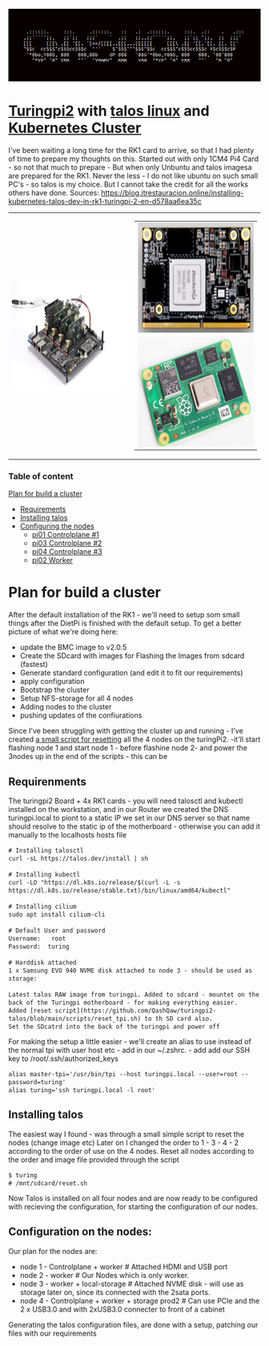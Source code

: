 ﻿![QashQaw](docs/images/qashqaw.png)

# [Turingpi2](https://turingpi.com/product/turing-pi-2/) with [talos linux](https://www.talos.dev/) and [Kubernetes Cluster](https://kubernetes.io/)

I've been waiting a long time for the RK1 card to arrive, so that I had plenty of time to prepare my thoughts on this.
Started out with only 1CM4 Pi4 Card - so not that much to prepare - But when only Unbuntu and talos imagesa are prepared for the RK1. Never the less - I do not like ubuntu on such small PC's - so talos is my choice. But I cannot take the credit for all the works others have done. 
Sources: 
    https://blog.itrestauracion.online/installing-kubernetes-talos-dev-in-rk1-turingpi-2-en-d578aa6ea35c
    
<table>
    <tr>
        <td>
           <img src="docs/images/turingpi-board.jpg" width="392px" height="220px" alt="TuringPi-v2.4" />
        </td>
        <td>
            <table>
                <tr>
                    <td><img src="docs/images/RockChip.png" width="392px" height="220px" alt="Rockchip RK2588"></td>
                </tr>
                <tr>
                    <td><img src="docs/images/CM4.png" width="392px" height="220px" alt="RaspberryPi CM04"></td>
                </tr>
            </table>
        </td>
    </tr>
</table>    

### Table of content

[Plan for build a cluster](https://github.com/QashQaw/turingpi2-talos#plan-for-build-a-cluster)
* [Requirements](https://github.com/QashQaw/turingpi2-talos#requirenments)   
* [Installing talos](https://github.com/QashQaw/turingpi2-talos#installing-talos)    
* [Configuring the nodes](https://github.com/QashQaw/turingpi2-talos#configuration-on-the-nodes)
  - [pi01 Controlplane #1]()
  - [pi03 Controlplane #2]()
  - [pi04 Controlplane #3]()
  - [pi02 Worker]()

# Plan for build a cluster 
After the default installation of the RK1 - we'll need to setup som small things after the DietPi is finished with the default setup. To get a better picture of what we're doing here: 
  * update the BMC image to v2.0.5
  * Create the SDcard with images for Flashing the Images from sdcard (fastest)
  * Generate standard configuration (and edit it to fit our requirements)
  * apply configuration 
  * Bootstrap the cluster
  * Setup NFS-storage for all 4 nodes
  * Adding nodes to the cluster
  * pushing updates of the confiurations

Since I've been struggling with getting the cluster up and running - I've created [a small script for resetting](sdcard/reset) all the 4 nodes on the turingPi2. -it'll start flashing node 1 and start node 1 - before flashine node 2- and power the 3nodes up in the end of the scripts - this can be 

## Requirenments
The turingpi2 Board + 4x RK1 cards - you will need talosctl and kubectl installed on the workstation, and in our Router we created the DNS turingpi.local to piont to a static IP we set in our DNS server so that name should resolve to the static ip of the motherboard - otherwise you can add it manually to the localhosts hosts file

    # Installing talosctl
    curl -sL https://talos.dev/install | sh

    # Installing kubectl 
    curl -LO "https://dl.k8s.io/release/$(curl -L -s https://dl.k8s.io/release/stable.txt)/bin/linux/amd64/kubectl" 

    # Installing cilium
    sudo apt install cilium-cli

    # Default User and password 
    Username:   root
    Password:  turing

    # Harddisk attached
    1 x Samsung EVO 940 NVME disk attached to node 3 - should be used as storage: 

    Latest talos RAW image from turingpi. Added to sdcard - mountet on the back of the Turingpi motherboard - for making everything easier.
    Added [reset script](https://github.com/QashQaw/turingpi2-talos/blob/main/scripts/reset_tpi.sh) to th SD card also.
    Set the SDcatrd into the back of the turingpi and power off

For making the setup a little easier - we'll create an alias to use instead of the normal tpi with user host etc - add in our ~/.zshrc. - add add our SSH key to /root/.ssh/authorized_keys

    alias master-tpi='/usr/bin/tpi --host turingpi.local --user=root --password=turing'
    alias turing='ssh turingpi.local -l root' 

## Installing talos
The easiest way I found - was through a small simple script to reset the nodes (change image etc) Later on I changed the order to 1 - 3 - 4 - 2 according to the order of use on the 4 nodes. Reset all nodes according to the order and image file provided through the script 

    $ turing
    # /mnt/sdcard/reset.sh 

Now Talos is installed on all four nodes and are now ready to be configured with recieving the configuration, for starting the configuration of our nodes.

## Configuration on the nodes: 
Our plan for the nodes are: 
  * node 1 - Controlplane + worker                        # Attached HDMI and USB port
  * node 2 - worker                                       # Our Nodes which is only worker.                
  * node 3 - worker + local-storage                       # Attached NVME disk - will use as storage later on, since its connected with the 2sata ports.
  * node 4 - Controlplane + worker + storage prod2        # Can use PCIe and the 2 x USB3.0 and with 2xUSB3.0 connecter to front of a cabinet 
  
Generating the talos configuration files, are done with a setup, patching our files with our requirements  


[def]: https://github.com/QashQaw/turingpi2-talos#installing-talos